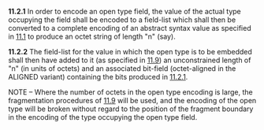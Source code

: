 
**11.2.1** In order to encode an open type field, the value of the actual type occupying the field shall be encoded to a field-list which shall then be converted to a complete encoding of an abstract syntax value as specified in [11.1](./11.1%20Production%20of%20the%20complete%20encoding.md) to produce an octet string of length "n" (say). <a id="^ce0e75"></a>

**11.2.2** The field-list for the value in which the open type is to be embedded shall then have added to it (as specified in [11.9](./11.9%20General%20rules%20for%20encoding%20a%20length%20determinant.md)) an unconstrained length of "n" (in units of octets) and an associated bit-field (octet-aligned in the ALIGNED variant) containing the bits produced in [11.2.1](11.2%20Open%20type%20fields.md#user-content-^ce0e75).

NOTE – Where the number of octets in the open type encoding is large, the fragmentation procedures of [11.9](./11.9%20General%20rules%20for%20encoding%20a%20length%20determinant.md) will be used, and the encoding of the open type will be broken without regard to the position of the fragment boundary in the encoding of the type occupying the open type field.
